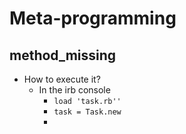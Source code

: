 # Meta-programming

## method_missing

* How to execute it?
  * In the irb console
    * `load 'task.rb''`
    * `task = Task.new`
    * 
